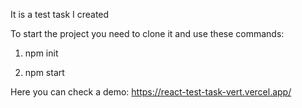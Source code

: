 It is a test task I created

To start the project you need to clone it and use these commands:

1) npm init

2) npm start

Here you can check a demo:
https://react-test-task-vert.vercel.app/